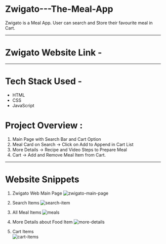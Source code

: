 # Zwigato---The-Meal-App
Zwigato is a Meal App. User can search and Store their favourite meal in Cart.

______________________________________________________________________________________________________________________________________________________________________________

# Zwigato Website Link - 

______________________________________________________________________________________________________________________________________________________________________________

# Tech Stack Used - 
 * HTML
 * CSS
 * JavaScript

# Project Overview :
 1. Main Page with Search Bar and Cart Option
 2. Meal Card on Search -> Click on Add to Append in Cart List
 3. More Details -> Recipe and Video Steps to Prepare Meal
 4. Cart -> Add and Remove Meal Item from Cart.

______________________________________________________________________________________________________________________________________________________________________________


# Website Snippets
1. Zwigato Web Main Page
![zwigato-main-page](https://github.com/manthan-dev/Zwigato-The-Meal-App/assets/64124356/6980ca84-82e0-4f36-b37a-f2f6d6084098)

2. Search Items
![search-item](https://github.com/manthan-dev/Zwigato-The-Meal-App/assets/64124356/3e405569-98b8-4237-ae12-2d84fab8b4c3)

3. All Meal Items
![meals](https://github.com/manthan-dev/Zwigato-The-Meal-App/assets/64124356/80a6d2ea-81a8-46de-b430-e9290b280f10)

4. More Details about Food Item
![more-details](https://github.com/manthan-dev/Zwigato-The-Meal-App/assets/64124356/f4c644f8-26f9-4947-8ffe-1a838b620fbc)

5. Cart Items  
![cart-items](https://github.com/manthan-dev/Zwigato-The-Meal-App/assets/64124356/d13d867b-9952-43ae-839a-1f70bcac8546)
